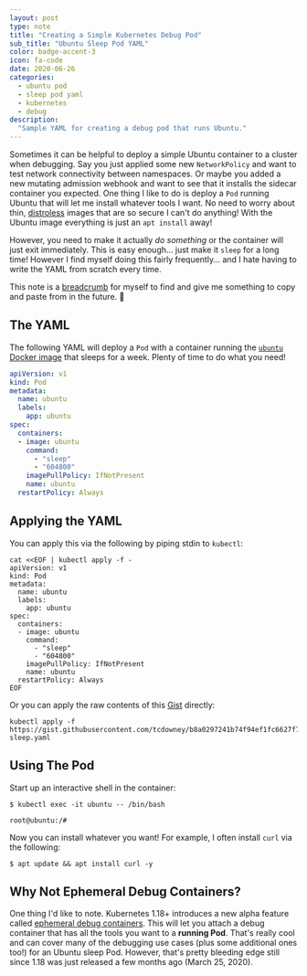 ```yaml
---
layout: post
type: note
title: "Creating a Simple Kubernetes Debug Pod"
sub_title: "Ubuntu Sleep Pod YAML"
color: badge-accent-3
icon: fa-code
date: 2020-06-26
categories:
  - ubuntu pod
  - sleep pod yaml
  - kubernetes
  - debug
description:
  "Sample YAML for creating a debug pod that runs Ubuntu."
---
```


Sometimes it can be helpful to deploy a simple Ubuntu container to a cluster when debugging. Say you just applied some new `NetworkPolicy` and want to test network connectivity between namespaces. Or maybe you added a new mutating admission webhook and want to see that it installs the sidecar container you expected. One thing I like to do is deploy a `Pod` running Ubuntu that will let me install whatever tools I want. No need to worry about thin, [distroless](https://github.com/GoogleContainerTools/distroless) images that are so secure I can't do anything! With the Ubuntu image everything is just an `apt install` away!

However, you need to make it actually _do something_ or the container will just exit immediately. This is easy enough... just make it `sleep` for a long time! However I find myself doing this fairly frequently... and I hate having to write the YAML from scratch every time.

This note is a [breadcrumb](https://downey.io/blog/leaving-breadcrumbs/) for myself to find and give me something to copy and paste from in the future. 🤞

## The YAML
The following YAML will deploy a `Pod` with a container running the [`ubuntu` Docker image](https://hub.docker.com/_/ubuntu/) that sleeps for a week. Plenty of time to do what you need!

```yaml
apiVersion: v1
kind: Pod
metadata:
  name: ubuntu
  labels:
    app: ubuntu
spec:
  containers:
  - image: ubuntu
    command:
      - "sleep"
      - "604800"
    imagePullPolicy: IfNotPresent
    name: ubuntu
  restartPolicy: Always
```

## Applying the YAML
You can apply this via the following by piping stdin to `kubectl`:

```console
cat <<EOF | kubectl apply -f -
apiVersion: v1
kind: Pod
metadata:
  name: ubuntu
  labels:
    app: ubuntu
spec:
  containers:
  - image: ubuntu
    command:
      - "sleep"
      - "604800"
    imagePullPolicy: IfNotPresent
    name: ubuntu
  restartPolicy: Always
EOF
```

Or you can apply the raw contents of this [Gist](https://gist.github.com/tcdowney/b8a0297241b74f94ef1fc6627f7ea69a) directly:

```console
kubectl apply -f https://gist.githubusercontent.com/tcdowney/b8a0297241b74f94ef1fc6627f7ea69a/raw/eaae035f5adca37ca00d4a49f1c1958fe3db89e3/ubuntu-sleep.yaml
```

## Using The Pod
Start up an interactive shell in the container:

```console
$ kubectl exec -it ubuntu -- /bin/bash

root@ubuntu:/#
```

Now you can install whatever you want! For example, I often install `curl` via the following:

```console
$ apt update && apt install curl -y
```

## Why Not Ephemeral Debug Containers?
One thing I'd like to note. Kubernetes 1.18+ introduces a new alpha feature called [ephemeral debug containers](https://kubernetes.io/docs/tasks/debug-application-cluster/debug-running-pod/#ephemeral-container). This will let you attach a debug container that has all the tools you want to a **running Pod**. That's really cool and can cover many of the debugging use cases (plus some additional ones too!) for an Ubuntu sleep Pod. However, that's pretty bleeding edge still since 1.18 was just released a few months ago (March 25, 2020).
